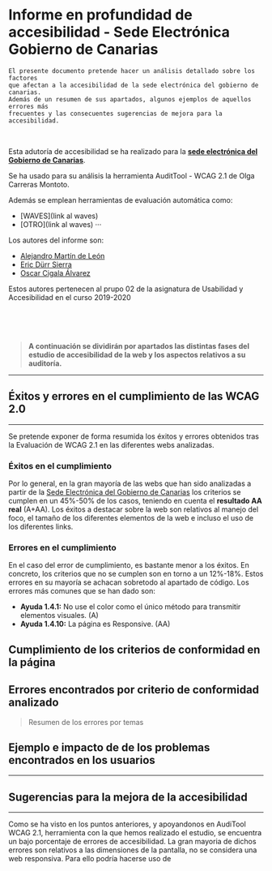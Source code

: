# Informe en profundidad de accesibilidad - Sede Electrónica Gobierno de Canarias
    El presente documento pretende hacer un análisis detallado sobre los factores
    que afectan a la accesibilidad de la sede electrónica del gobierno de canarias.
    Además de un resumen de sus apartados, algunos ejemplos de aquellos errores más 
    frecuentes y las consecuentes sugerencias de mejora para la accesibilidad.


<br>

Esta adutoría de accesibilidad se ha realizado para la [**sede electrónica del Gobierno de 
Canarias**](https://sede.gobcan.es/sede/). 

Se ha usado para su análisis la herramienta 
AuditTool - WCAG 2.1 de Olga Carreras Montoto.

Además se emplean herramientas de evaluación automática como:
- [WAVES](link al waves)
- [OTRO](link al waves)
    ···

Los autores del informe son:
- [Alejandro Martín de León](alu0101015941@ull.edu.es)
- [Eric Dürr Sierra](alu0101027005@ull.edu.es)
- [Oscar Cigala Álvarez](alu0100000000@ull.edu.es)




Estos autores pertenecen al prupo 02 de la asignatura de Usabilidad y Accesibilidad  en el curso 2019-2020


<br>
<br>
<br>

> **A continuación se dividirán por apartados las distintas fases del estudio de accesibilidad de la web y los aspectos relativos a su auditoría.**
***
## Éxitos y errores en el cumplimiento de las WCAG 2.0
***

Se pretende exponer de forma resumida los éxitos y errores obtenidos tras la Evaluación de WCAG 2.1 en las diferentes webs analizadas.

### Éxitos en el cumplimiento

Por lo general, en la gran mayoría de las webs que han sido analizadas a partir de la [Sede Electrónica del Gobierno de Canarias](https://sede.gobcan.es/sede/) los criterios se cumplen en un 45%-50% de los casos, teniendo en cuenta el **resultado AA real** (A+AA). Los éxitos a destacar sobre la web son relativos al manejo del foco, el tamaño de los diferentes elementos de la web e incluso el uso de los diferentes links. 


### Errores en el cumplimiento

En el caso del error de cumplimiento, es bastante menor a los éxitos. En concreto, los criterios que no se cumplen son en torno a un 12%-18%. Estos errores en su mayoría se achacan sobretodo al apartado de código. Los errores más comunes que se han dado son: 

- **Ayuda 1.4.1:** No use el color como el único método para transmitir elementos visuales. (A)
- **Ayuda 1.4.10:** La página es Responsive. (AA) 


## Cumplimiento de los criterios de conformidad en la página


## Errores encontrados por criterio de conformidad analizado
> Resumen de los errores por temas

## Ejemplo e impacto de de los problemas encontrados en los usuarios

***
## Sugerencias para la mejora de la accesibilidad
***

Como se ha visto en los puntos anteriores, y apoyandonos en AudiTool WCAG 2.1, herramienta con la que hemos realizado el estudio, se encuentra un bajo porcentaje de errores de accesibilidad. La gran mayoria de dichos errores son relativos a las dimensiones de la pantalla, no se considera una web responsiva. Para ello podría hacerse uso de  
